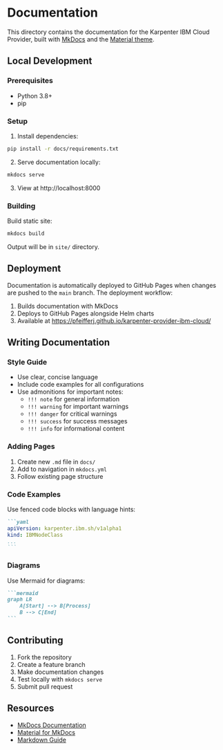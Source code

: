 # Documentation

This directory contains the documentation for the Karpenter IBM Cloud Provider, built with [MkDocs](https://www.mkdocs.org/) and the [Material theme](https://squidfunk.github.io/mkdocs-material/).

## Local Development

### Prerequisites

- Python 3.8+
- pip

### Setup

1. Install dependencies:
```bash
pip install -r docs/requirements.txt
```

2. Serve documentation locally:
```bash
mkdocs serve
```

3. View at http://localhost:8000

### Building

Build static site:
```bash
mkdocs build
```

Output will be in `site/` directory.

## Deployment

Documentation is automatically deployed to GitHub Pages when changes are pushed to the `main` branch. The deployment workflow:

1. Builds documentation with MkDocs
2. Deploys to GitHub Pages alongside Helm charts
3. Available at https://pfeifferj.github.io/karpenter-provider-ibm-cloud/

## Writing Documentation

### Style Guide

- Use clear, concise language
- Include code examples for all configurations
- Use admonitions for important notes:
  - `!!! note` for general information
  - `!!! warning` for important warnings
  - `!!! danger` for critical warnings
  - `!!! success` for success messages
  - `!!! info` for informational content

### Adding Pages

1. Create new `.md` file in `docs/`
2. Add to navigation in `mkdocs.yml`
3. Follow existing page structure

### Code Examples

Use fenced code blocks with language hints:

````markdown
```yaml
apiVersion: karpenter.ibm.sh/v1alpha1
kind: IBMNodeClass
...
```
````

### Diagrams

Use Mermaid for diagrams:

````markdown
```mermaid
graph LR
    A[Start] --> B[Process]
    B --> C[End]
```
````

## Contributing

1. Fork the repository
2. Create a feature branch
3. Make documentation changes
4. Test locally with `mkdocs serve`
5. Submit pull request

## Resources

- [MkDocs Documentation](https://www.mkdocs.org/)
- [Material for MkDocs](https://squidfunk.github.io/mkdocs-material/)
- [Markdown Guide](https://www.markdownguide.org/)
